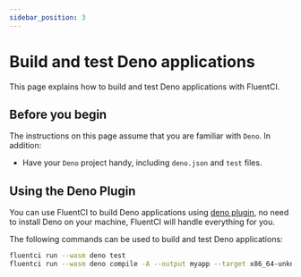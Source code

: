 ```yaml
---
sidebar_position: 3
---
```


# Build and test Deno applications

This page explains how to build and test Deno applications with FluentCI.

## Before you begin

The instructions on this page assume that you are familiar with `Deno`. In addition: 

- Have your `Deno` project handy, including `deno.json` and `test` files.

## Using the Deno Plugin

You can use FluentCI to build Deno applications using [deno plugin](https://github.com/fluent-ci-templates/deno-pipeline), no need to install Deno on your machine, FluentCI will handle everything for you.

The following commands can be used to build and test Deno applications:

```bash
fluentci run --wasm deno test
fluentci run --wasm deno compile -A --output myapp --target x86_64-unknown-linux-gnu main.ts # suppose main.ts is your entry file
```
